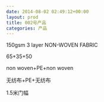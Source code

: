 ```yaml
---
date: 2014-08-02 02:49:12+00:00
layout: prod
title: 002号产品
categories: 产品
---
```



150gsm 3 layer NON-WOVEN FABRIC

65+35+50

non woven+PE+non woven

无纺布+PE+无纺布

1.5米门幅
